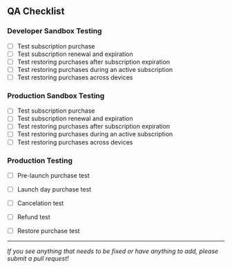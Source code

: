 ## QA Checklist

### Developer Sandbox Testing

- [ ] Test subscription purchase
- [ ] Test subscription renewal and expiration
- [ ] Test restoring purchases after subscription expiration
- [ ] Test restoring purchases during an active subscription
- [ ] Test restoring purchases across devices

### Production Sandbox Testing

- [ ] Test subscription purchase
- [ ] Test subscription renewal and expiration
- [ ] Test restoring purchases after subscription expiration
- [ ] Test restoring purchases during an active subscription
- [ ] Test restoring purchases across devices

### Production Testing

- [ ] Pre-launch purchase test
- [ ] Launch day purchase test
- [ ] Cancelation test
- [ ] Refund test
- [ ] Restore purchase test


___________________________________________________________________
_If you see anything that needs to be fixed or have anything to add, please submit a pull request!_